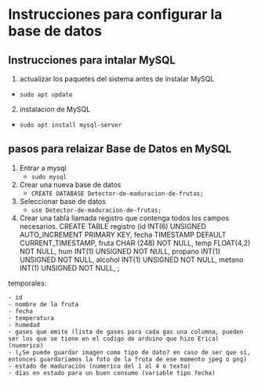 # Instrucciones para configurar la base de datos

## Instrucciones para intalar MySQL
  1. actualizar los paquetes del sistema antes de instalar MySQL
  - `sudo apt update` 
  2. instalacion de MySQL
- `sudo apt install mysql-server` 

## pasos para relaizar Base de Datos en MySQL
1. Entrar a mysql
    - `sudo mysql`
2. Crear una nueva base de datos
    - `CREATE DATABASE Detector-de-maduracion-de-frutas;`
3. Seleccionar base de datos
    - `use Detector-de-maduracion-de-frutas;`
4. Crear una tabla llamada registro que contenga todos los campos necesarios.
CREATE TABLE registro (id INT(6) UNSIGNED AUTO_INCREMENT PRIMARY KEY, fecha TIMESTAMP DEFAULT CURRENT_TIMESTAMP, fruta CHAR (248) NOT NULL, temp FLOAT(4,2) NOT NULL, hum INT(1) UNSIGNED NOT NULL, propano INT(1) UNSIGNED NOT NULL, alcohol INT(1) UNSIGNED NOT NULL, metano INT(1) UNSIGNED NOT NULL, ;

 temporales:

    - id
    - nombre de la fruta
    - fecha
    - temperatura
    - humedad
    - gases que emite (lista de gases para cada gas una columna, pueden ser los que se tiene en el codigo de arduino que hizo Erica) (nuemrico)
    - (¿Se puede guardar imagen como tipo de dato? en caso de ser que sí, entonces guardariamos la foto de la fruta de ese momento jpeg o png)
    - estado de maduración (numerico del 1 al 4 o texto)
    - días en estado para un buen consumo (variable tipo fecha)
